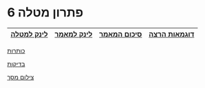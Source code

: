 # פתרון מטלה 6

<div style="text-align: right">

| [לינק למטלה](https://github.com/erelsgl-at-ariel/research-5783/blob/main/06-python-development/homework.pdf) | [לינק למאמר](https://github.com/VictoKu1/ResearchAlgorithmsCourse1/blob/main/Article/2022%2C%20Chaya%20Amos%20Noam%2C%20Socially%20aware%20assignment%20of%20passengers%20in%20ride%20sharing.pdf) | [סיכום המאמר](https://github.com/VictoKu1/ResearchAlgorithmsCourse1/blob/main/Ex2/Ex2.pdf) | [דוגמאות הרצה](https://github.com/VictoKu1/ResearchAlgorithmsCourse1/blob/main/Ex4/Ex4.pdf) |
|-------------------------|-------------------------|-------------------------|-------------------------| 
</div>

[כותרות](https://github.com/VictoKu1/networkx/blob/main/networkx/algorithms/approximation/social_aware_assignment_of_passengers_in_ridesharing.py)

[בדיקות](https://github.com/VictoKu1/networkx/blob/main/networkx/algorithms/approximation/tests/test_social_aware_assignment_of_passengers_in_ridesharing.py)

[צילום מסך](https://github.com/VictoKu1/ResearchAlgorithmsCourse1/blob/main/Ex6/Screen.md)












